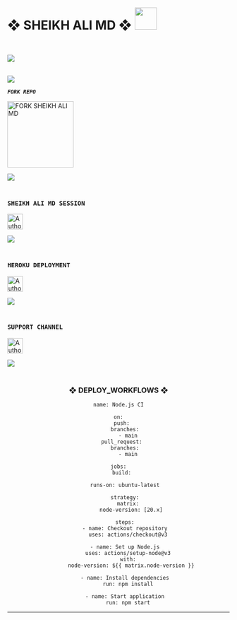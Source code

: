 <h1> ❖ SHEIKH ALI MD ❖ <img src="https://media.giphy.com/media/VgCDAzcKvsR6OM0uWg/giphy.gif" width="50"> </h1>

<br>

<img align="center" height="auto"
src="https://i.ibb.co/KFYzSLs/Picsart-24-11-23-16-00-15-845.jpg"/>

<br>
<a><img src='https://i.imgur.com/LyHic3i.gif'/></a>

***`FORK REPO`***

  <a href="https://github.com/Sheikh-ali-2412/SHEIKH-ALI-MD./fork"><img src="https://img.shields.io/badge/Fork%20Create-black?style=for-the-badge&logo=github" alt="FORK SHEIKH ALI MD" width="150"></a>

<a><img src='https://i.imgur.com/LyHic3i.gif'/></a>

### <br> `SHEIKH ALI MD SESSION`
<p align="left">
<a href="https://pair-qr-web-e6537429f210.herokuapp.com/"><img height= "35" title="Author" src="https://img.shields.io/badge/Session-black?style=for-the-badge&logo=render"></a>
<p/>
<a><img src='https://i.imgur.com/LyHic3i.gif'/></a>

### <br> `HEROKU DEPLOYMENT`
<p align="left">
<a href="https://dashboard.heroku.com/new-app?template=https://github.com/Sheikh-ali-2412/SHEIKH-ALI-MD."><img height= "35" title="Author" src="https://img.shields.io/badge/Deploy-purple?style=for-the-badge&logo=heroku"></a>
<p/>
<a><img src='https://i.imgur.com/LyHic3i.gif'/></a>

### <br> `SUPPORT CHANNEL`
<p align="left">
<a href="https://whatsapp.com/channel/0029Vao1lnR1nozDF8jBNh3B"><img height= "35" title="Author" src="https://img.shields.io/badge/Join-black?style=for-the-badge&logo=whatsapp"></a>
<p/>
<a><img src='https://i.imgur.com/LyHic3i.gif'/></a>


<div align="center">
  


### <br>   ❖ DEPLOY_WORKFLOWS ❖
```
name: Node.js CI

on:
  push:
    branches:
      - main
  pull_request:
    branches:
      - main

jobs:
  build:

    runs-on: ubuntu-latest

    strategy:
      matrix:
        node-version: [20.x]

    steps:
    - name: Checkout repository
      uses: actions/checkout@v3

    - name: Set up Node.js
      uses: actions/setup-node@v3
      with:
        node-version: ${{ matrix.node-version }}

    - name: Install dependencies
      run: npm install

    - name: Start application
      run: npm start
```

-----------

